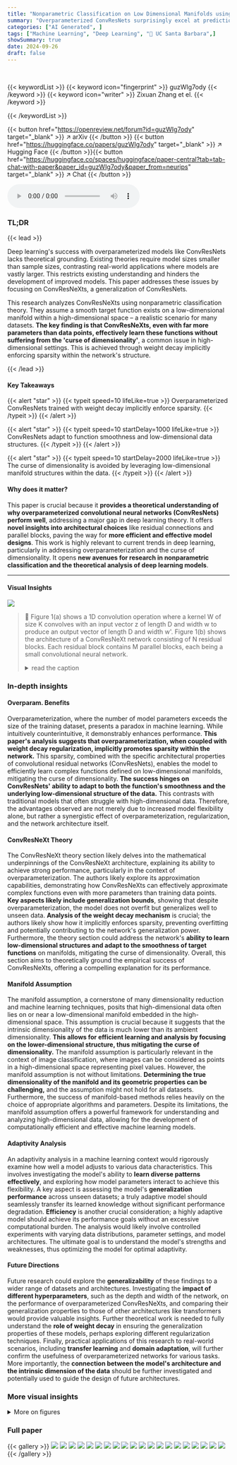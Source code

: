 ```yaml
---
title: "Nonparametric Classification on Low Dimensional Manifolds using Overparameterized Convolutional Residual Networks"
summary: "Overparameterized ConvResNets surprisingly excel at prediction; this study proves they efficiently learn smooth functions on low-dimensional manifolds, avoiding the curse of dimensionality."
categories: ["AI Generated", ]
tags: ["Machine Learning", "Deep Learning", "🏢 UC Santa Barbara",]
showSummary: true
date: 2024-09-26
draft: false
---
```


<br>

{{< keywordList >}}
{{< keyword icon="fingerprint" >}} guzWIg7ody {{< /keyword >}}
{{< keyword icon="writer" >}} Zixuan Zhang et el. {{< /keyword >}}
 
{{< /keywordList >}}

{{< button href="https://openreview.net/forum?id=guzWIg7ody" target="_blank" >}}
↗ arXiv
{{< /button >}}
{{< button href="https://huggingface.co/papers/guzWIg7ody" target="_blank" >}}
↗ Hugging Face
{{< /button >}}{{< button href="https://huggingface.co/spaces/huggingface/paper-central?tab=tab-chat-with-paper&paper_id=guzWIg7ody&paper_from=neurips" target="_blank" >}}
↗ Chat
{{< /button >}}




<audio controls>
    <source src="https://ai-paper-reviewer.com/guzWIg7ody/podcast.wav" type="audio/wav">
    Your browser does not support the audio element.
</audio>


### TL;DR


{{< lead >}}

Deep learning's success with overparameterized models like ConvResNets lacks theoretical grounding. Existing theories require model sizes smaller than sample sizes, contrasting real-world applications where models are vastly larger. This restricts existing understanding and hinders the development of improved models. This paper addresses these issues by focusing on ConvResNeXts, a generalization of ConvResNets. 

This research analyzes ConvResNeXts using nonparametric classification theory.  They assume a smooth target function exists on a low-dimensional manifold within a high-dimensional space – a realistic scenario for many datasets.  **The key finding is that ConvResNeXts, even with far more parameters than data points, effectively learn these functions without suffering from the 'curse of dimensionality'**, a common issue in high-dimensional settings.  This is achieved through weight decay implicitly enforcing sparsity within the network's structure.

{{< /lead >}}


#### Key Takeaways

{{< alert "star" >}}
{{< typeit speed=10 lifeLike=true >}} Overparameterized ConvResNets trained with weight decay implicitly enforce sparsity. {{< /typeit >}}
{{< /alert >}}

{{< alert "star" >}}
{{< typeit speed=10 startDelay=1000 lifeLike=true >}} ConvResNets adapt to function smoothness and low-dimensional data structures. {{< /typeit >}}
{{< /alert >}}

{{< alert "star" >}}
{{< typeit speed=10 startDelay=2000 lifeLike=true >}} The curse of dimensionality is avoided by leveraging low-dimensional manifold structures within the data. {{< /typeit >}}
{{< /alert >}}

#### Why does it matter?
This paper is crucial because it **provides a theoretical understanding of why overparameterized convolutional neural networks (ConvResNets) perform well**, addressing a major gap in deep learning theory.  It offers **novel insights into architectural choices** like residual connections and parallel blocks, paving the way for **more efficient and effective model designs**. This work is highly relevant to current trends in deep learning, particularly in addressing overparameterization and the curse of dimensionality.  It opens **new avenues for research in nonparametric classification and the theoretical analysis of deep learning models**.

------
#### Visual Insights



![](https://ai-paper-reviewer.com/guzWIg7ody/figures_5_1.jpg)

> 🔼 Figure 1(a) shows a 1D convolution operation where a kernel W of size K convolves with an input vector z of length D and width w to produce an output vector of length D and width w'.  Figure 1(b) shows the architecture of a ConvResNeXt network consisting of N residual blocks. Each residual block contains M parallel blocks, each being a small convolutional neural network.
> <details>
> <summary>read the caption</summary>
> Figure 1: (a) Demonstration of the convolution operation W * z, where the input is z ∈ RD×w, and the output is W * z ∈ RD×w'. Here Wj,:,: is a D × w matrix for the j-th output channel. (b) Demonstration of the ConvResNeXt. f1,1 ··· fN,M are the building blocks, each building block is a convolution neural network.
> </details>







### In-depth insights


#### Overparam. Benefits
Overparameterization, where the number of model parameters exceeds the size of the training dataset, presents a paradox in machine learning.  While intuitively counterintuitive, it demonstrably enhances performance.  **This paper's analysis suggests that overparameterization, when coupled with weight decay regularization, implicitly promotes sparsity within the network.** This sparsity, combined with the specific architectural properties of convolutional residual networks (ConvResNets), enables the model to efficiently learn complex functions defined on low-dimensional manifolds, mitigating the curse of dimensionality. **The success hinges on ConvResNets' ability to adapt to both the function's smoothness and the underlying low-dimensional structure of the data.**  This contrasts with traditional models that often struggle with high-dimensional data.  Therefore, the advantages observed are not merely due to increased model flexibility alone, but rather a synergistic effect of overparameterization, regularization, and the network architecture itself.

#### ConvResNeXt Theory
The ConvResNeXt theory section likely delves into the mathematical underpinnings of the ConvResNeXt architecture, explaining its ability to achieve strong performance, particularly in the context of overparameterization.  The authors likely explore its approximation capabilities, demonstrating how ConvResNeXts can effectively approximate complex functions even with more parameters than training data points. **Key aspects likely include generalization bounds**, showing that despite overparameterization, the model does not overfit but generalizes well to unseen data.  **Analysis of the weight decay mechanism** is crucial;  the authors likely show how it implicitly enforces sparsity, preventing overfitting and potentially contributing to the network's generalization power.  Furthermore, the theory section could address the network's **ability to learn low-dimensional structures and adapt to the smoothness of target functions** on manifolds, mitigating the curse of dimensionality.  Overall, this section aims to theoretically ground the empirical success of ConvResNeXts, offering a compelling explanation for its performance.

#### Manifold Assumption
The manifold assumption, a cornerstone of many dimensionality reduction and machine learning techniques, posits that high-dimensional data often lies on or near a low-dimensional manifold embedded in the high-dimensional space. This assumption is crucial because it suggests that the intrinsic dimensionality of the data is much lower than its ambient dimensionality.  **This allows for efficient learning and analysis by focusing on the lower-dimensional structure, thus mitigating the curse of dimensionality.**  The manifold assumption is particularly relevant in the context of image classification, where images can be considered as points in a high-dimensional space representing pixel values. However, the manifold assumption is not without limitations.  **Determining the true dimensionality of the manifold and its geometric properties can be challenging,** and the assumption might not hold for all datasets. Furthermore, the success of manifold-based methods relies heavily on the choice of appropriate algorithms and parameters.  Despite its limitations, the manifold assumption offers a powerful framework for understanding and analyzing high-dimensional data, allowing for the development of computationally efficient and effective machine learning models.

#### Adaptivity Analysis
An adaptivity analysis in a machine learning context would rigorously examine how well a model adjusts to various data characteristics. This involves investigating the model's ability to **learn diverse patterns effectively**, and exploring how model parameters interact to achieve this flexibility.  A key aspect is assessing the model's **generalization performance** across unseen datasets; a truly adaptive model should seamlessly transfer its learned knowledge without significant performance degradation.  **Efficiency** is another crucial consideration; a highly adaptive model should achieve its performance goals without an excessive computational burden. The analysis would likely involve controlled experiments with varying data distributions, parameter settings, and model architectures. The ultimate goal is to understand the model's strengths and weaknesses, thus optimizing the model for optimal adaptivity.

#### Future Directions
Future research could explore the **generalizability** of these findings to a wider range of datasets and architectures.  Investigating the **impact of different hyperparameters**, such as the depth and width of the network, on the performance of overparameterized ConvResNeXts, and comparing their generalization properties to those of other architectures like transformers would provide valuable insights.  Further theoretical work is needed to fully understand the **role of weight decay** in ensuring the generalization properties of these models, perhaps exploring different regularization techniques. Finally,  practical applications of this research to real-world scenarios, including **transfer learning** and **domain adaptation**, will further confirm the usefulness of overparameterized networks for various tasks.  More importantly, the **connection between the model's architecture and the intrinsic dimension of the data** should be further investigated and potentially used to guide the design of future architectures.


### More visual insights

<details>
<summary>More on figures
</summary>


![](https://ai-paper-reviewer.com/guzWIg7ody/figures_14_1.jpg)

> 🔼 The figure visualizes a Besov function defined on a one-dimensional manifold that is embedded within a three-dimensional ambient space.  The manifold itself is a curve that resembles a twisted loop. The color coding represents the function's values along the manifold, ranging from negative (blue) to positive (red). The visualization demonstrates how a relatively simple function (one-dimensional) can have a complex appearance when viewed within a higher-dimensional setting.
> <details>
> <summary>read the caption</summary>
> Figure 2: Illustration of a Besov function on 1-dimensional manifold embedded in a 3-dimensional ambient space.
> </details>



![](https://ai-paper-reviewer.com/guzWIg7ody/figures_15_1.jpg)

> 🔼 This figure compares the mean squared error (MSE) achieved by various regression methods as a function of their effective degrees of freedom.  It shows that ConvResNeXt achieves the lowest MSE with a relatively smaller number of degrees of freedom compared to other methods like Lasso regression, kernel ridge regression, decision trees, XGBoost, and Gaussian Processes. This suggests that ConvResNeXt is more efficient and effective for this task.
> <details>
> <summary>read the caption</summary>
> Figure 3: MSE as a function of the effective degree of freedom (dof) of different methods.
> </details>



![](https://ai-paper-reviewer.com/guzWIg7ody/figures_15_2.jpg)

> 🔼 This figure shows the mean squared error (MSE) of different regression models plotted against the ambient dimension (D) of the data.  It demonstrates the effect of increasing data dimensionality on the accuracy of various methods, including ConvResNeXt (our proposed method), Kernel Ridge Regression, Lasso Regression, XGBoost, Decision Tree, and Gaussian Processes.  The results highlight the relative robustness of ConvResNeXt and PNN to increasing dimensionality compared to the other methods.  Specifically,  ConvResNeXt and PNN show much smaller increases in MSE as D increases compared to other baselines.
> <details>
> <summary>read the caption</summary>
> Figure 4: MSE as a function of dimension D.
> </details>



![](https://ai-paper-reviewer.com/guzWIg7ody/figures_15_3.jpg)

> 🔼 This figure displays the mean squared error (MSE) for various regression methods plotted against the number of data points (n).  It shows how the MSE changes as the amount of training data increases.  The different lines represent different regression techniques, illustrating their comparative performance and scalability with data size.
> <details>
> <summary>read the caption</summary>
> Figure 5: MSE as function of sample size n.
> </details>



</details>






### Full paper

{{< gallery >}}
<img src="https://ai-paper-reviewer.com/guzWIg7ody/1.png" class="grid-w50 md:grid-w33 xl:grid-w25" />
<img src="https://ai-paper-reviewer.com/guzWIg7ody/2.png" class="grid-w50 md:grid-w33 xl:grid-w25" />
<img src="https://ai-paper-reviewer.com/guzWIg7ody/3.png" class="grid-w50 md:grid-w33 xl:grid-w25" />
<img src="https://ai-paper-reviewer.com/guzWIg7ody/4.png" class="grid-w50 md:grid-w33 xl:grid-w25" />
<img src="https://ai-paper-reviewer.com/guzWIg7ody/5.png" class="grid-w50 md:grid-w33 xl:grid-w25" />
<img src="https://ai-paper-reviewer.com/guzWIg7ody/6.png" class="grid-w50 md:grid-w33 xl:grid-w25" />
<img src="https://ai-paper-reviewer.com/guzWIg7ody/7.png" class="grid-w50 md:grid-w33 xl:grid-w25" />
<img src="https://ai-paper-reviewer.com/guzWIg7ody/8.png" class="grid-w50 md:grid-w33 xl:grid-w25" />
<img src="https://ai-paper-reviewer.com/guzWIg7ody/9.png" class="grid-w50 md:grid-w33 xl:grid-w25" />
<img src="https://ai-paper-reviewer.com/guzWIg7ody/10.png" class="grid-w50 md:grid-w33 xl:grid-w25" />
<img src="https://ai-paper-reviewer.com/guzWIg7ody/11.png" class="grid-w50 md:grid-w33 xl:grid-w25" />
<img src="https://ai-paper-reviewer.com/guzWIg7ody/12.png" class="grid-w50 md:grid-w33 xl:grid-w25" />
<img src="https://ai-paper-reviewer.com/guzWIg7ody/13.png" class="grid-w50 md:grid-w33 xl:grid-w25" />
<img src="https://ai-paper-reviewer.com/guzWIg7ody/14.png" class="grid-w50 md:grid-w33 xl:grid-w25" />
<img src="https://ai-paper-reviewer.com/guzWIg7ody/15.png" class="grid-w50 md:grid-w33 xl:grid-w25" />
<img src="https://ai-paper-reviewer.com/guzWIg7ody/16.png" class="grid-w50 md:grid-w33 xl:grid-w25" />
<img src="https://ai-paper-reviewer.com/guzWIg7ody/17.png" class="grid-w50 md:grid-w33 xl:grid-w25" />
<img src="https://ai-paper-reviewer.com/guzWIg7ody/18.png" class="grid-w50 md:grid-w33 xl:grid-w25" />
<img src="https://ai-paper-reviewer.com/guzWIg7ody/19.png" class="grid-w50 md:grid-w33 xl:grid-w25" />
<img src="https://ai-paper-reviewer.com/guzWIg7ody/20.png" class="grid-w50 md:grid-w33 xl:grid-w25" />
{{< /gallery >}}